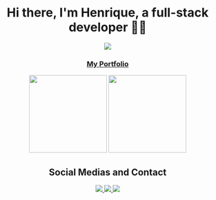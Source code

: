 <h1 align="center">Hi there, I'm Henrique, a full-stack developer 👋🌉</h1>
<div align="center">
  <img src="https://komarev.com/ghpvc/?username=rachzy&color=blueviolet" />
 </div>

<a href="https://rachzy.github.io"><h3 align="center">My Portfolio</h3></a>

<div align="center">
  <img height="180em" src="https://github-readme-stats.vercel.app/api?username=rachzy&show_icons=true&theme=radical" />
  <img height="180em" src="https://github-readme-stats.vercel.app/api/top-langs/?username=rachzy&hide=php&exclude_repo=learning-python&show_icons=true&theme=radical&layout=compact&count_private=true" />
 </div>

<h2 align="center">Social Medias and Contact</h2>
<div align="center">
  <a href="https://discord.com/users/392839201034338316" target="_blank">
    <img src="https://img.shields.io/badge/Discord-7289DA?style=for-the-badge&logo=discord&logoColor=white" target="_blank" />
  </a>
  <a href="mailto:henriqueferreira.fox@gmail.com">
    <img src="https://img.shields.io/badge/Gmail-D14836?style=for-the-badge&logo=gmail&logoColor=white" target="_blank" />
  </a>
  <a href="https://www.linkedin.com/in/henrique-ferreira-638304239/" target="_blank">
    <img src="https://img.shields.io/badge/-LinkedIn-%230077B5?style=for-the-badge&logo=linkedin&logoColor=white" target="_blank" />
  </a> 
 </div>
